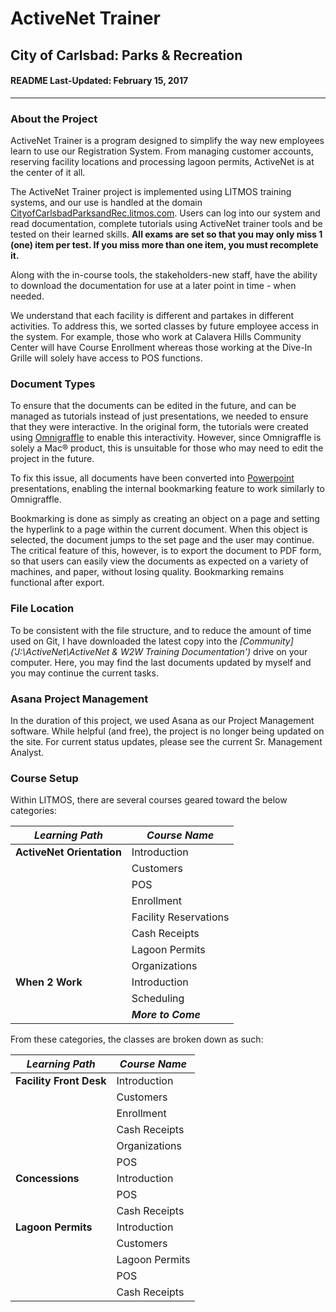 #     ActiveNet Trainer
##    City of Carlsbad: Parks & Recreation
####  README Last-Updated: February 15, 2017
--------------------------------------------------------------------------------
###   About the Project
ActiveNet Trainer is a program designed to simplify the way new employees learn
to use our Registration System. From managing customer accounts, reserving facility
locations and processing lagoon permits, ActiveNet is at the center of it all.

The ActiveNet Trainer project is implemented using LITMOS training systems, and our use is handled at the domain [CityofCarlsbadParksandRec.litmos.com](https://cityofcarlsbadparksandrec.litmos.com/home).
Users can log into our system and read documentation, complete tutorials using
ActiveNet trainer tools and be tested on their learned skills. **All exams are set so that you may only miss 1 (one) item per test. If you miss more than one item, you must recomplete it.**

Along with the in-course tools, the stakeholders-new staff, have the ability to download
the documentation for use at a later point in time - when needed.

We understand that each facility is different and partakes in different activities.
To address this, we sorted classes by future employee access in the system. For
example, those who work at Calavera Hills Community Center will have Course Enrollment
whereas those working at the Dive-In Grille will solely have access to POS functions.

###   Document Types
To ensure that the documents can be edited in the future, and can be managed as tutorials
instead of just presentations, we needed to ensure that they were interactive. In
the original form, the tutorials were created using [Omnigraffle](https://www.omnigroup.com/omnigraffle) to enable this interactivity.
However, since Omnigraffle is solely a Mac® product, this is unsuitable for those who
may need to edit the project in the future.

To fix this issue, all documents have been converted into [Powerpoint](https://products.office.com/en-us/powerpoint) presentations,
enabling the internal bookmarking feature to work similarly to Omnigraffle.

Bookmarking is done as simply as creating an object on a page and setting the hyperlink
to a page within the current document. When this object is selected, the document jumps
to the set page and the user may continue. The critical feature of this, however, is
to export the document to PDF form, so that users can easily view the documents as expected
on a variety of machines, and paper, without losing quality. Bookmarking remains functional
after export.

###    File Location
To be consistent with the file structure, and to reduce the amount of time used on Git, I have downloaded the latest copy into the *[Community]('J:\ActiveNet\ActiveNet & W2W Training Documentation')* drive on your computer. Here, you may find the last documents updated by myself and you may continue the current tasks.

###    Asana Project Management
In the duration of this project, we used Asana as our Project Management software. While helpful (and free), the project is no longer being updated on the site. For current status updates, please see the current Sr. Management Analyst.

### Course Setup
Within LITMOS, there are several courses geared toward the below categories:


| *Learning Path*              | *Course Name*          |
|------------------------------|------------------------|
| **ActiveNet Orientation**    | Introduction           |
|                              | Customers              |
|                              | POS                    |
|                              | Enrollment             |
|                              | Facility Reservations  |
|                              | Cash Receipts          |
|                              | Lagoon Permits         |
|                              | Organizations          |
| **When 2 Work**              | Introduction           |
|                              | Scheduling             |
|                              | <b>*More to Come*<b>   |

From these categories, the classes are broken down as such:

| *Learning Path*              | *Course Name*          |
|------------------------------|------------------------|
| **Facility Front Desk**      | Introduction           |
|                              | Customers              |
|                              | Enrollment             |
|                              | Cash Receipts          |
|                              | Organizations          |
|                              | POS                    |
| **Concessions**              | Introduction           |
|                              | POS                    |
|                              | Cash Receipts          |
| **Lagoon Permits**           | Introduction           |
|                              | Customers              |
|                              | Lagoon Permits         |
|                              | POS                    |
|                              | Cash Receipts          |
